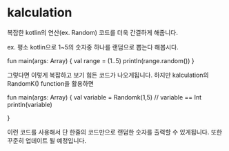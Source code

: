 # kalculation
복잡한 kotlin의 연산(ex. Random) 코드를 더욱 간결하게 해줍니다.

ex.
평소 kotlin으로 1~5의 숫자중 하나를 랜덤으로 뽑는다 해봅시다.

fun main(args: Array<String>) {
    val range = (1..5)
    println(range.random())
}

그렇다면 이렇게 복잡하고 보기 힘든 코드가 나오게됩니다.
하지만 kalculation의 RandomK() function을 활용하면

fun main(args: Array<String>) {
    val variable = Randomk(1,5) // variable == Int
    println(variable)
    
}

이런 코드를 사용해서 단 한줄의 코드만으로 랜덤한 숫자를 출력할 수 있게됩니다.
또한 꾸준히 업데이트 될 예정입니다.


